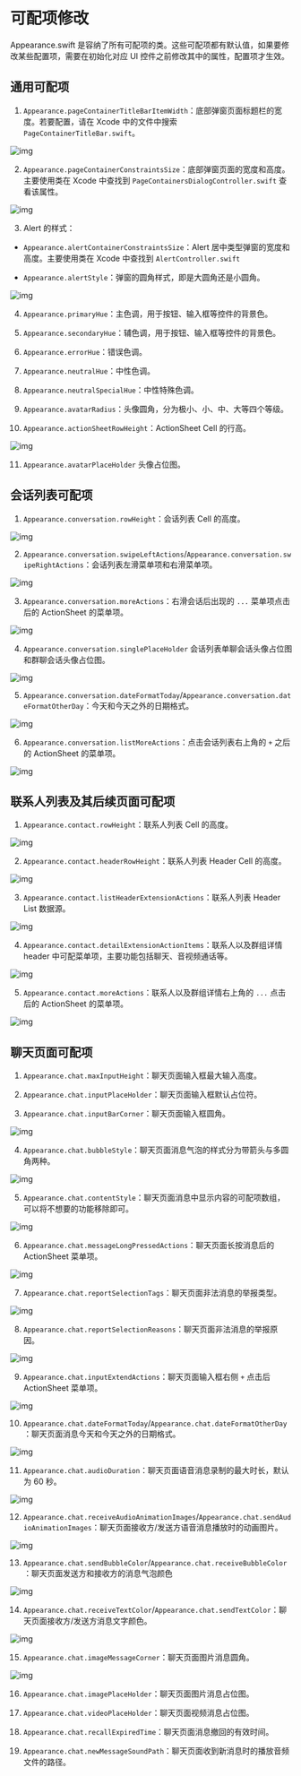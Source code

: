 # 可配项修改

<Toc />

Appearance.swift 是容纳了所有可配项的类。这些可配项都有默认值，如果要修改某些配置项，需要在初始化对应 UI 控件之前修改其中的属性，配置项才生效。

## 通用可配项

1. `Appearance.pageContainerTitleBarItemWidth`：底部弹窗页面标题栏的宽度。若要配置，请在 Xcode 中的文件中搜索 `PageContainerTitleBar.swift`。

![img](@static/images/uikit/chatuikit/ios/configurationitem/common/Appearance_pageContainerTitleBarItemWidth.png) 

2. `Appearance.pageContainerConstraintsSize`：底部弹窗页面的宽度和高度。主要使用类在 Xcode 中查找到 `PageContainersDialogController.swift` 查看该属性。

![img](@static/images/uikit/chatuikit/ios/configurationitem/common/Appearance_pageContainerConstraintsSize.png)

3. Alert 的样式：

-  `Appearance.alertContainerConstraintsSize`：Alert 居中类型弹窗的宽度和高度。主要使用类在 Xcode 中查找到 `AlertController.swift`

- `Appearance.alertStyle`：弹窗的圆角样式，即是大圆角还是小圆角。

![img](@static/images/uikit/chatuikit/ios/configurationitem/common/Appearance_alertContainerConstraintsSize.png)

4. `Appearance.primaryHue`：主色调，用于按钮、输入框等控件的背景色。

5. `Appearance.secondaryHue`：辅色调，用于按钮、输入框等控件的背景色。

6. `Appearance.errorHue`：错误色调。

7. `Appearance.neutralHue`：中性色调。

8. `Appearance.neutralSpecialHue`：中性特殊色调。

9. `Appearance.avatarRadius`：头像圆角，分为极小、小、中、大等四个等级。

10. `Appearance.actionSheetRowHeight`：ActionSheet Cell 的行高。

![img](@static/images/uikit/chatuikit/ios/configurationitem/common/Appearance_actionSheetRowHeight.png)

11. `Appearance.avatarPlaceHolder` 头像占位图。

## 会话列表可配项

1. `Appearance.conversation.rowHeight`：会话列表 Cell 的高度。

![img](@static/images/uikit/chatuikit/ios/configurationitem/conversation/Appearance_conversation_rowHeight.png)

2. `Appearance.conversation.swipeLeftActions`/`Appearance.conversation.swipeRightActions`：会话列表左滑菜单项和右滑菜单项。

![img](@static/images/uikit/chatuikit/ios/configurationitem/conversation/Appearance_conversation_swipeLeftActions.png)

3. `Appearance.conversation.moreActions`：右滑会话后出现的 `...` 菜单项点击后的 ActionSheet 的菜单项。

![img](@static/images/uikit/chatuikit/ios/configurationitem/conversation/Appearance_conversation_swipe_right_more.png)

4. `Appearance.conversation.singlePlaceHolder` 会话列表单聊会话头像占位图和群聊会话头像占位图。

![img](@static/images/uikit/chatuikit/ios/configurationitem/conversation/Appearance_conversation_placeHolder.png)

5. `Appearance.conversation.dateFormatToday`/`Appearance.conversation.dateFormatOtherDay`：今天和今天之外的日期格式。

![img](@static/images/uikit/chatuikit/ios/configurationitem/conversation/Appearance_conversation_dateFormat.png)

6. `Appearance.conversation.listMoreActions`：点击会话列表右上角的 `+` 之后的 ActionSheet 的菜单项。

![img](@static/images/uikit/chatuikit/ios/configurationitem/conversation/Appearance_conversation_list_more.png)

## 联系人列表及其后续页面可配项

1. `Appearance.contact.rowHeight`：联系人列表 Cell 的高度。

![img](@static/images/uikit/chatuikit/ios/configurationitem/contact/Appearance_contact_rowHeight.png)

2. `Appearance.contact.headerRowHeight`：联系人列表 Header Cell 的高度。

![img](@static/images/uikit/chatuikit/ios/configurationitem/contact/Appearance_contact_headerRowHeight.png)

3. `Appearance.contact.listHeaderExtensionActions`：联系人列表 Header List 数据源。

![img](@static/images/uikit/chatuikit/ios/configurationitem/contact/Appearance_contact_listHeaderExtensionActions.png)

4. `Appearance.contact.detailExtensionActionItems`：联系人以及群组详情 header 中可配菜单项，主要功能包括聊天、音视频通话等。

![img](@static/images/uikit/chatuikit/ios/configurationitem/contact/Appearance_contact_detailExtensionActionItems.png)

5. `Appearance.contact.moreActions`：联系人以及群组详情右上角的 `...` 点击后的 ActionSheet 的菜单项。

![img](@static/images/uikit/chatuikit/ios/configurationitem/contact/Appearance_contact_moreActions.png)


## 聊天页面可配项

1. `Appearance.chat.maxInputHeight`：聊天页面输入框最大输入高度。

2. `Appearance.chat.inputPlaceHolder`：聊天页面输入框默认占位符。

3. `Appearance.chat.inputBarCorner`：聊天页面输入框圆角。

![img](@static/images/uikit/chatuikit/ios/configurationitem/chat/Appearance_chat_input.png)

4. `Appearance.chat.bubbleStyle`：聊天页面消息气泡的样式分为带箭头与多圆角两种。

![img](@static/images/uikit/chatuikit/ios/configurationitem/chat/Appearance_chat_bubbleStyle.png)

5. `Appearance.chat.contentStyle`：聊天页面消息中显示内容的可配项数组，可以将不想要的功能移除即可。

![img](@static/images/uikit/chatuikit/ios/configurationitem/chat/Appearance_chat_contentStyle.png)

6. `Appearance.chat.messageLongPressedActions`：聊天页面长按消息后的 ActionSheet 菜单项。

![img](@static/images/uikit/chatuikit/ios/configurationitem/chat/Appearance_chat_messageLongPressedActions.png)

7. `Appearance.chat.reportSelectionTags`：聊天页面非法消息的举报类型。

![img](@static/images/uikit/chatuikit/ios/configurationitem/chat/Appearance_chat_report.png)

8. `Appearance.chat.reportSelectionReasons`：聊天页面非法消息的举报原因。

![img](@static/images/uikit/chatuikit/ios/configurationitem/chat/Appearance_chat_report.png)

9. `Appearance.chat.inputExtendActions`：聊天页面输入框右侧 `+` 点击后 ActionSheet 菜单项。

![img](@static/images/uikit/chatuikit/ios/configurationitem/chat/Appearance_chat_input.png)

10. `Appearance.chat.dateFormatToday`/`Appearance.chat.dateFormatOtherDay`：聊天页面消息今天和今天之外的日期格式。

![img](@static/images/uikit/chatuikit/ios/configurationitem/chat/Appearance_chat_dateFormat.png)

11. `Appearance.chat.audioDuration`：聊天页面语音消息录制的最大时长，默认为 60 秒。

![img](@static/images/uikit/chatuikit/ios/configurationitem/chat/Appearance_chat_audioDuration.png)

12. `Appearance.chat.receiveAudioAnimationImages`/`Appearance.chat.sendAudioAnimationImages`：聊天页面接收方/发送方语音消息播放时的动画图片。

![img](@static/images/uikit/chatuikit/ios/configurationitem/chat/Appearance_chat_receiveAudioAnimationImages.png)

13. `Appearance.chat.sendBubbleColor`/`Appearance.chat.receiveBubbleColor`：聊天页面发送方和接收方的消息气泡颜色

![img](@static/images/uikit/chatuikit/ios/configurationitem/chat/Appearance_chat_bubbleColor.png)

14. `Appearance.chat.receiveTextColor`/`Appearance.chat.sendTextColor`：聊天页面接收方/发送方消息文字颜色。

![img](@static/images/uikit/chatuikit/ios/configurationitem/chat/Appearance_chat_textColor.png)

15. `Appearance.chat.imageMessageCorner`：聊天页面图片消息圆角。

![img](@static/images/uikit/chatuikit/ios/configurationitem/chat/Appearance_chat_imageMessageCorner.png)

16. `Appearance.chat.imagePlaceHolder`：聊天页面图片消息占位图。

17. `Appearance.chat.videoPlaceHolder`：聊天页面视频消息占位图。

18. `Appearance.chat.recallExpiredTime`：聊天页面消息撤回的有效时间。

19. `Appearance.chat.newMessageSoundPath`：聊天页面收到新消息时的播放音频文件的路径。



























